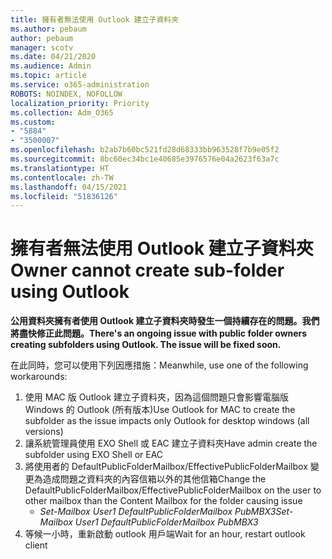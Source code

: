 ```yaml
---
title: 擁有者無法使用 Outlook 建立子資料夾
ms.author: pebaum
author: pebaum
manager: scotv
ms.date: 04/21/2020
ms.audience: Admin
ms.topic: article
ms.service: o365-administration
ROBOTS: NOINDEX, NOFOLLOW
localization_priority: Priority
ms.collection: Adm_O365
ms.custom:
- "5884"
- "3500007"
ms.openlocfilehash: b2ab7b60bc521fd28d68333bb963528f7b9e05f2
ms.sourcegitcommit: 8bc60ec34bc1e40685e3976576e04a2623f63a7c
ms.translationtype: HT
ms.contentlocale: zh-TW
ms.lasthandoff: 04/15/2021
ms.locfileid: "51836126"
---
```

# <a name="owner-cannot-create-sub-folder-using-outlook"></a><span data-ttu-id="e0a36-102">擁有者無法使用 Outlook 建立子資料夾</span><span class="sxs-lookup"><span data-stu-id="e0a36-102">Owner cannot create sub-folder using Outlook</span></span>

<span data-ttu-id="e0a36-103">**公用資料夾擁有者使用 Outlook 建立子資料夾時發生一個持續存在的問題。我們將盡快修正此問題。**</span><span class="sxs-lookup"><span data-stu-id="e0a36-103">**There's an ongoing issue with public folder owners creating subfolders using Outlook. The issue will be fixed soon.**</span></span>

<span data-ttu-id="e0a36-104">在此同時，您可以使用下列因應措施：</span><span class="sxs-lookup"><span data-stu-id="e0a36-104">Meanwhile, use one of the following workarounds:</span></span>

1. <span data-ttu-id="e0a36-105">使用 MAC 版 Outlook 建立子資料夾，因為這個問題只會影響電腦版 Windows 的 Outlook (所有版本)</span><span class="sxs-lookup"><span data-stu-id="e0a36-105">Use Outlook for MAC to create the subfolder as the issue impacts only Outlook for desktop windows (all versions)</span></span>
2. <span data-ttu-id="e0a36-106">讓系統管理員使用 EXO Shell 或 EAC 建立子資料夾</span><span class="sxs-lookup"><span data-stu-id="e0a36-106">Have admin create the subfolder using EXO Shell or EAC</span></span>
3. <span data-ttu-id="e0a36-107">將使用者的 DefaultPublicFolderMailbox/EffectivePublicFolderMailbox 變更為造成問題之資料夾的內容信箱以外的其他信箱</span><span class="sxs-lookup"><span data-stu-id="e0a36-107">Change the DefaultPublicFolderMailbox/EffectivePublicFolderMailbox on the user to other mailbox than the Content Mailbox for the folder causing issue</span></span>  
    - <span data-ttu-id="e0a36-108">*Set-Mailbox User1 DefaultPublicFolderMailbox PubMBX3*</span><span class="sxs-lookup"><span data-stu-id="e0a36-108">*Set-Mailbox User1 DefaultPublicFolderMailbox PubMBX3*</span></span>
4. <span data-ttu-id="e0a36-109">等候一小時，重新啟動 outlook 用戶端</span><span class="sxs-lookup"><span data-stu-id="e0a36-109">Wait for an hour, restart outlook client</span></span>